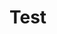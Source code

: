 # Test

<div id="famous-trees-datalist" class="hh-data-list mt-4"></div>

<script>
  new HHDataList({
    controlsAreSmall: { value: true, showConfig: true, showTool: false },
    id: 'famous-trees-datalist',
    queryParams: {
      fields: { name: 'fields' },
      filter: { name: 'filter' },
      order: { name: 'order' },
      page: { name: 'page' },
      limit: { name: 'limit', choices: [1, 3, 5, 10, 15, 20, 50, 100], default: 3, showConfig: true, showTool: false }
    },
    recordColWidth: { value: 'medium', showConfig: true, showTool: false },
    recordContentMode: { value: 'value', showConfig: true, showTool: false },
    recordFieldDefinitions: {
      managed: [
        { fieldName: 'id', isChecked: false }, 
        { fieldName: 'name', isEditable: true }, 
        { fieldName: 'species',
          transform: (v) => ({ url: v.link, title: v.text }),
          transformer: (v) => ({ url: v.link, title: v.text }),
          display: { type: 'link' }
        }, 
        { fieldName: 'description', colWidth: 'wide', 
          display: { type: 'text', rows: 3 }
        }, 
        { fieldName: 'city' },
        { fieldName: 'country',
          transform: async (v) => (await HHDataList.get(`http://localhost:8081/api/devportals/v1/countries/${v}`)).data.name,
          transformer: async (v) => (await HHDataList.get(`http://localhost:8081/api/devportals/v1/countries/${v}`)).data.name
        },
        { fieldName: 'coordinates', 
          transform: (v) => ({ 
            url: `https://www.google.com/maps/search/?api=1&query=${v.lat},${v.long}`, 
            title: `${v.lat}, ${v.long}` 
          }),
          transformer: (v) => ({ 
            url: `https://www.google.com/maps/search/?api=1&query=${v.lat},${v.long}`, 
            title: `${v.lat}, ${v.long}` 
          }),
          display: { type: 'link' }
        }, 
        { fieldName: 'birthYear',
          transform: (v) => `${ (new Date().getFullYear() - v).toLocaleString() }`,
          transformer: (v) => `${ (new Date().getFullYear() - v).toLocaleString() }`
        }, 
        { fieldName: 'height', 
          transform: (v) => v > 0 ? Math.round(v * 0.3048) : 'Unknown',
          transformer: (v) => v > 0 ? Math.round(v * 0.3048) : 'Unknown'
        }, 
        { fieldName: 'links', 
          transform: (v) => {
            const a = [];
            for (let i of v) { a.push({ url: i.link, title: i.text }); }
            return a;
          },
          transformer: (v) => {
            const a = [];
            for (let i of v) { a.push({ url: i.link, title: i.text }); }
            return a;
          },
          display: { type: 'link' }
        }
      ],
      transformed: [
        { label: 'ID', fieldNames: ['id'], isChecked: false }, 
        { label: 'Name', fieldNames: ['name'] }, 
        { label: 'Species', fieldNames: ['species'],
          transform: (v) => ({ url: v.link, title: v.text }),
          transformer: (v) => ({ url: v.link, title: v.text }),
          display: { type: 'link' }
        }, 
        { label: 'Description', fieldNames: ['description'], colWidth: 'wide', 
          display: { type: 'text', rows: 3 }
        }, 
        { label: 'Nearby City', fieldNames: ['city'] },
        { label: 'Country', fieldNames: ['country'],
          transform: async (v) => (await HHDataList.get(`http://localhost:8081/api/devportals/v1/countries/${v}`)).data.name,
          transformer: async (v) => (await HHDataList.get(`http://localhost:8081/api/devportals/v1/countries/${v}`)).data.name
        },
        { label: 'Coordinates', fieldNames: ['lat', 'long'], 
          transform: (v) => ({ 
            url: `https://www.google.com/maps/search/?api=1&query=${v.lat},${v.long}`, 
            title: `${v.lat}, ${v.long}` 
          }),
          transformer: (lat, long) => ({ 
            url: `https://www.google.com/maps/search/?api=1&query=${lat},${long}`, 
            title: `${lat}, ${long}` 
          }),
          display: { type: 'link' }
        }, 
        { label: 'Age (years)', fieldNames: ['birthYear'],
          transform: (v) => `${ (new Date().getFullYear() - v).toLocaleString() }`,
          transformer: (v) => `${ (new Date().getFullYear() - v).toLocaleString() }`
        }, 
        { label: 'Height (meters)', fieldNames: ['height'], 
          transform: (v) => v > 0 ? Math.round(v * 0.3048) : 'Unknown',
          transformer: (v) => v > 0 ? Math.round(v * 0.3048) : 'Unknown'
        }, 
        { label: 'Links', fieldNames: ['links'], 
          transform: (v) => {
            const a = [];
            for (let i of v) { a.push({ url: i.link, title: i.text }); }
            return a;
          },
         transformer: (v) => {
            const a = [];
            for (let i of v) { a.push({ url: i.link, title: i.text }); }
            return a;
          },
          display: { type: 'link' }
        }
      ]
    },
    recordIdField: 'id',
    recordParity: { value: true, showConfig: true, showTool: false },
    recordProcessingMode: { showConfig: true, showTool: false },
    recordsAreExpanded: { value: false, showConfig: true, showTool: false },
    recordsAreNumbered: { value: true, showConfig: true, showTool: false },
    recordsAreUniform: { value: true, fieldValue: 'No data', showConfig: true, showTool: false },
    recordTitle: { fields: ['name'], format: (f, r) => `${r[f[0]]}` },
    reportError: (title, detail) => { reportError(title, detail); },
    reportInfo: (title, detail) => { reportInfo(title, detail); },
    reportQueryParams: { showConfig: true },
    reportRecordFieldDefinitions: { showConfig: true },
    reportRequests: { value: false, showConfig: true, showTool: false },
    reportTheme: { showConfig: true, showTool: false },
    responseHelper: {
      record: (res) => res.data,
      records: (res) => res.data.records,
      numPages: (res, limit) => res.data.metadata.numTotalPages,
      numResponseRecords: (res) => res.data.metadata.numResponseRecords,
      numMatchedRecords: (res) => res.data.metadata.numFilteredRecords,
      numTotalRecords: (res) => res.data.metadata.numTotalRecords
    },
    selectableFieldColWidth: 'narrow',
    tabDescriptions: {
      home: 'This is the home description.',
      search: 'This is the search description.',
      fields: 'This is the fields description.',
      created: 'This is the created description.',
      tools: 'This is the tools description.',
      config: 'This is the config description.',
      new: 'This is the new description.',
    },
    tabsHaveDescriptions: { value: true, showConfig: false },
    themeName: { value: 'dodger blue', showConfig: true, showTool: false },
    // themeFromPaletteName: {
    //   paletteName: 'dodger blue',
    //   newThemeName: 'My Theme',
    //   overrides: {
    //     configTitleColor: 'blue'
    //   }      
    // },
    url: `${getDomain()}/api/famous/v1/trees`,
  });
</script>
